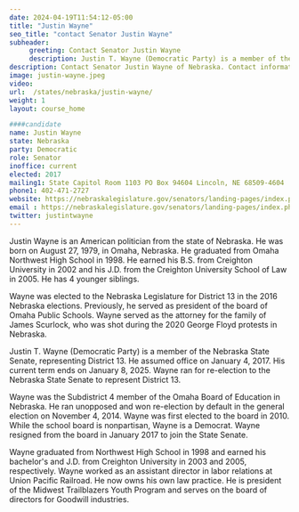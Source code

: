 ```yaml
---
date: 2024-04-19T11:54:12-05:00
title: "Justin Wayne"
seo_title: "contact Senator Justin Wayne"
subheader:
     greeting: Contact Senator Justin Wayne
     description: Justin T. Wayne (Democratic Party) is a member of the Nebraska State Senate, representing District 13. He assumed office on January 4, 2017. His current term ends on January 8, 2025. Wayne ran for re-election to the Nebraska State Senate to represent District 13.
description: Contact Senator Justin Wayne of Nebraska. Contact information for Justin Wayne includes email address, phone number, and mailing address.
image: justin-wayne.jpeg
video:
url:  /states/nebraska/justin-wayne/
weight: 1
layout: course_home

####candidate
name: Justin Wayne
state: Nebraska
party: Democratic
role: Senator
inoffice: current
elected: 2017
mailing1: State Capitol Room 1103 PO Box 94604 Lincoln, NE 68509-4604
phone1: 402-471-2727
website: https://nebraskalegislature.gov/senators/landing-pages/index.php?District=13/
email : https://nebraskalegislature.gov/senators/landing-pages/index.php?District=13/
twitter: justintwayne
---
```


Justin Wayne is an American politician from the state of Nebraska. He was born on August 27, 1979, in Omaha, Nebraska. He graduated from Omaha Northwest High School in 1998. He earned his B.S. from Creighton University in 2002 and his J.D. from the Creighton University School of Law in 2005. He has 4 younger siblings.

Wayne was elected to the Nebraska Legislature for District 13 in the 2016 Nebraska elections. Previously, he served as president of the board of Omaha Public Schools. Wayne served as the attorney for the family of James Scurlock, who was shot during the 2020 George Floyd protests in Nebraska.

Justin T. Wayne (Democratic Party) is a member of the Nebraska State Senate, representing District 13. He assumed office on January 4, 2017. His current term ends on January 8, 2025. Wayne ran for re-election to the Nebraska State Senate to represent District 13.

Wayne was the Subdistrict 4 member of the Omaha Board of Education in Nebraska. He ran unopposed and won re-election by default in the general election on November 4, 2014. Wayne was first elected to the board in 2010. While the school board is nonpartisan, Wayne is a Democrat. Wayne resigned from the board in January 2017 to join the State Senate.

Wayne graduated from Northwest High School in 1998 and earned his bachelor's and J.D. from Creighton University in 2003 and 2005, respectively. Wayne worked as an assistant director in labor relations at Union Pacific Railroad. He now owns his own law practice. He is president of the Midwest Trailblazers Youth Program and serves on the board of directors for Goodwill industries.
